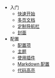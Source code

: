 <!-- _navbar.md -->

<!-- * [En](/)
* [中文](/zh-cn/) -->

* 入门
  * [快速开始](zh-cn/quickstart.md)
  * [多页文档](zh-cn/more-pages.md)
  * [定制导航栏](zh-cn/custom-navbar.md)
  * [封面](zh-cn/cover.md)
* 配置
  * [配置项](zh-cn/configuration.md)
  * [主题](zh-cn/themes.md)
  * [使用插件](zh-cn/plugins.md)
  * [Markdown 配置](zh-cn/markdown.md)
  * [代码高亮](zh-cn/language-highlight.md)
